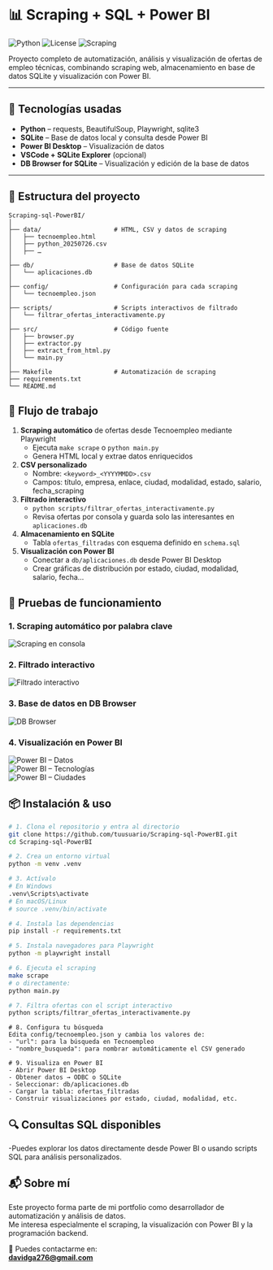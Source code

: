 # 📊 Scraping + SQL + Power BI
![Python](https://img.shields.io/badge/python-3.11+-blue?logo=python&logoColor=white)
![License](https://img.shields.io/badge/license-MIT-green)
![Scraping](https://img.shields.io/badge/automation-playwright-informational?logo=playwright)


Proyecto completo de automatización, análisis y visualización de ofertas de empleo técnicas, combinando scraping web, almacenamiento en base de datos SQLite y visualización con Power BI.

---

## 🚀 Tecnologías usadas

- **Python** – requests, BeautifulSoup, Playwright, sqlite3  
- **SQLite** – Base de datos local y consulta desde Power BI  
- **Power BI Desktop** – Visualización de datos  
- **VSCode + SQLite Explorer** (opcional)  
- **DB Browser for SQLite** – Visualización y edición de la base de datos  

---

## 📁 Estructura del proyecto

```
Scraping-sql-PowerBI/
│
├── data/                    # HTML, CSV y datos de scraping
│   ├── tecnoempleo.html
│   ├── python_20250726.csv
│   ├── …
│
├── db/                      # Base de datos SQLite
│   └── aplicaciones.db
│
├── config/                  # Configuración para cada scraping
│   └── tecnoempleo.json
│
├── scripts/                 # Scripts interactivos de filtrado
│   └── filtrar_ofertas_interactivamente.py
│
├── src/                     # Código fuente
│   ├── browser.py
│   ├── extractor.py
│   ├── extract_from_html.py
│   └── main.py
│
├── Makefile                 # Automatización de scraping
├── requirements.txt
└── README.md
```


## 🔄 Flujo de trabajo

1. **Scraping automático** de ofertas desde Tecnoempleo mediante Playwright  
   - Ejecuta `make scrape` o `python main.py`  
   - Genera HTML local y extrae datos enriquecidos  
2. **CSV personalizado**  
   - Nombre: `<keyword>_<YYYYMMDD>.csv`  
   - Campos: título, empresa, enlace, ciudad, modalidad, estado, salario, fecha_scraping  
3. **Filtrado interactivo**  
   - `python scripts/filtrar_ofertas_interactivamente.py`  
   - Revisa ofertas por consola y guarda solo las interesantes en `aplicaciones.db`  
4. **Almacenamiento en SQLite**  
   - Tabla `ofertas_filtradas` con esquema definido en `schema.sql`  
5. **Visualización con Power BI**  
   - Conectar a `db/aplicaciones.db` desde Power BI Desktop  
   - Crear gráficas de distribución por estado, ciudad, modalidad, salario, fecha…


## 📸 Pruebas de funcionamiento

### 1. Scraping automático por palabra clave  
![Scraping en consola](capturas/scraping_consola.png)

### 2. Filtrado interactivo  
![Filtrado interactivo](capturas/filtrado_terminal.png)

### 3. Base de datos en DB Browser  
![DB Browser](capturas/db_browser.png)

### 4. Visualización en Power BI 
![Power BI – Datos](capturas/powerbi_visualizacion.png)  
![Power BI – Tecnologías](capturas/powerbi_estado.png)  
![Power BI – Ciudades](capturas/powerbi_ciudad.png)


## 📦 Instalación & uso

```bash
# 1. Clona el repositorio y entra al directorio
git clone https://github.com/tuusuario/Scraping-sql-PowerBI.git
cd Scraping-sql-PowerBI

# 2. Crea un entorno virtual
python -m venv .venv

# 3. Actívalo
# En Windows
.venv\Scripts\activate
# En macOS/Linux
# source .venv/bin/activate

# 4. Instala las dependencias
pip install -r requirements.txt

# 5. Instala navegadores para Playwright
python -m playwright install
```

```bash
# 6. Ejecuta el scraping
make scrape
# o directamente:
python main.py
```

```bash
# 7. Filtra ofertas con el script interactivo
python scripts/filtrar_ofertas_interactivamente.py
```

```text
# 8. Configura tu búsqueda
Edita config/tecnoempleo.json y cambia los valores de:
- "url": para la búsqueda en Tecnoempleo
- "nombre_busqueda": para nombrar automáticamente el CSV generado
```

```text
# 9. Visualiza en Power BI
- Abrir Power BI Desktop
- Obtener datos → ODBC o SQLite
- Seleccionar: db/aplicaciones.db
- Cargar la tabla: ofertas_filtradas
- Construir visualizaciones por estado, ciudad, modalidad, etc.
```



## 🔍 Consultas SQL disponibles
-Puedes explorar los datos directamente desde Power BI o usando scripts SQL para análisis personalizados.

## 📬 Sobre mí

Este proyecto forma parte de mi portfolio como desarrollador de automatización y análisis de datos.  
Me interesa especialmente el scraping, la visualización con Power BI y la programación backend.

📧 Puedes contactarme en:  
**davidga276@gmail.com**
